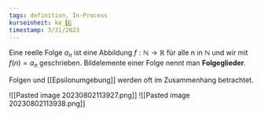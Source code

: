 ```yaml
---
tags: definition, In-Process
kurseinheit: ke_4️⃣
timestamp: 3/31/2023
---
```

Eine reelle Folge $a_{n}$ ist eine Abbildung $f:\mathbb{N} \rightarrow \mathbb{R}$ für alle n in $\mathbb{N}$ und wir mit $f(n)=a_{n}$ geschrieben. Bildelemente einer Folge nennt man **Folgeglieder**.

Folgen und [[Epsilonumgebung]] werden oft im Zusammenhang betrachtet.

![[Pasted image 20230802113927.png]]
![[Pasted image 20230802113938.png]]
